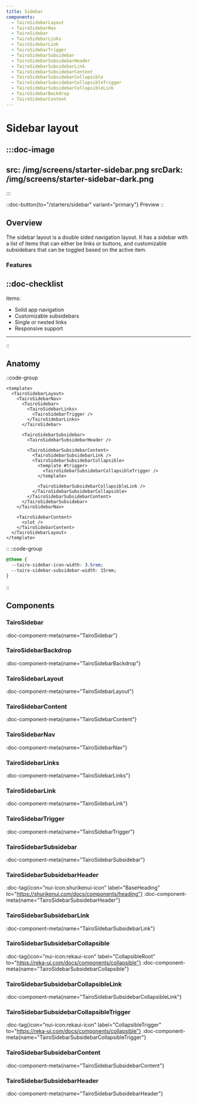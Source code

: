 ```yaml
---
title: Sidebar
components:
  - TairoSidebarLayout
  - TairoSidebarNav
  - TairoSidebar
  - TairoSidebarLinks
  - TairoSidebarLink
  - TairoSidebarTrigger
  - TairoSidebarSubsidebar
  - TairoSidebarSubsidebarHeader
  - TairoSidebarSubsidebarLink
  - TairoSidebarSubsidebarContent
  - TairoSidebarSubsidebarCollapsible
  - TairoSidebarSubsidebarCollapsibleTrigger
  - TairoSidebarSubsidebarCollapsibleLink
  - TairoSidebarBackdrop
  - TairoSidebarContent
---
```


# Sidebar layout

:::doc-image
---
src: /img/screens/starter-sidebar.png
srcDark: /img/screens/starter-sidebar-dark.png
---
:::

::doc-button{to="/starters/sidebar" variant="primary"}
Preview
::

## Overview

The sidebar layout is a double sided navigation layout. It has a sidebar with a list of items that can either be links or buttons, and customizable subsidebars that can be toggled based on the active item.

### Features

::doc-checklist
---
items:
  - Solid app navigation
  - Customizable subsidebars
  - Single or nested links
  - Responsive support
---
::

## Anatomy

::code-group
```vue [<app>/app/layouts/sidebar.vue]
<template>
  <TairoSidebarLayout>
    <TairoSidebarNav>
      <TairoSidebar>
        <TairoSidebarLinks>
          <TairoSidebarTrigger />
        </TairoSidebarLinks>
      </TairoSidebar>

      <TairoSidebarSubsidebar>
        <TairoSidebarSubsidebarHeader />

        <TairoSidebarSubsidebarContent>
          <TairoSidebarSubsidebarLink />
          <TairoSidebarSubsidebarCollapsible>
            <template #trigger>
              <TairoSidebarSubsidebarCollapsibleTrigger />
            </template>

            <TairoSidebarSubsidebarCollapsibleLink />
          </TairoSidebarSubsidebarCollapsible>
        </TairoSidebarSubsidebarContent>
      </TairoSidebarSubsidebar>
    </TairoSidebarNav>

    <TairoSidebarContent>
      <slot />
    </TairoSidebarContent>
  </TairoSidebarLayout>
</template>
```
::
::code-group
```css [<app>/app/assets/main.css]
@theme {
  --tairo-sidebar-icon-width: 3.5rem;
  --tairo-sidebar-subsidebar-width: 15rem;
}
```
::

## Components

### TairoSidebar
:doc-component-meta{name="TairoSidebar"}

### TairoSidebarBackdrop
:doc-component-meta{name="TairoSidebarBackdrop"}

### TairoSidebarLayout
:doc-component-meta{name="TairoSidebarLayout"}

### TairoSidebarContent
:doc-component-meta{name="TairoSidebarContent"}

### TairoSidebarNav
:doc-component-meta{name="TairoSidebarNav"}

### TairoSidebarLinks
:doc-component-meta{name="TairoSidebarLinks"}

### TairoSidebarLink
:doc-component-meta{name="TairoSidebarLink"}

### TairoSidebarTrigger
:doc-component-meta{name="TairoSidebarTrigger"}

### TairoSidebarSubsidebar
:doc-component-meta{name="TairoSidebarSubsidebar"}

### TairoSidebarSubsidebarHeader
:doc-tag{icon="nui-icon:shurikenui-icon" label="BaseHeading" to="https://shurikenui.com/docs/components/heading"}
:doc-component-meta{name="TairoSidebarSubsidebarHeader"}

### TairoSidebarSubsidebarLink
:doc-component-meta{name="TairoSidebarSubsidebarLink"}

### TairoSidebarSubsidebarCollapsible
:doc-tag{icon="nui-icon:rekaui-icon" label="CollapsibleRoot" to="https://reka-ui.com/docs/components/collapsible"}
:doc-component-meta{name="TairoSidebarSubsidebarCollapsible"}

### TairoSidebarSubsidebarCollapsibleLink
:doc-component-meta{name="TairoSidebarSubsidebarCollapsibleLink"}

### TairoSidebarSubsidebarCollapsibleTrigger
:doc-tag{icon="nui-icon:rekaui-icon" label="CollapsibleTrigger" to="https://reka-ui.com/docs/components/collapsible"}
:doc-component-meta{name="TairoSidebarSubsidebarCollapsibleTrigger"}

### TairoSidebarSubsidebarContent
:doc-component-meta{name="TairoSidebarSubsidebarContent"}

### TairoSidebarSubsidebarHeader
:doc-component-meta{name="TairoSidebarSubsidebarHeader"}
